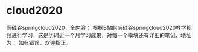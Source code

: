 # cloud2020
尚硅谷springcloud2020，全内容；
根据B站的尚硅谷springcloud2020教学视频进行学习，这是历时近一个月学习成果，对每一个模块还有详细的笔记，地址为：
如有错误，欢迎指正。
